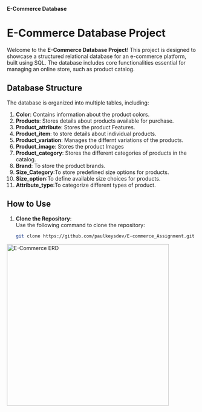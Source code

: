   **E-Commerce Database**
  # E-Commerce Database Project

Welcome to the **E-Commerce Database Project**! This project is designed to showcase a structured relational database for an e-commerce platform, built using SQL. The database includes core functionalities essential for managing an online store, such as product catalog.


## Database Structure
The database is organized into multiple tables, including:
1. **Color**: Contains information about the product colors.
2. **Products**: Stores details about products available for purchase.
3. **Product_attribute**: Stores the product Features.
4. **Product_item**: to store details about individual products.
5. **Product_variation**: Manages the differnt variations of the products.
6. **Product_image**: Stores the product Images
7. **Product_category**: Stores the different categories of products in the catalog.
8. **Brand**:  To store the product brands.
9. **Size_Category**:To store predefined size options for products.
10. **Size_option**:To define available size choices for products.
11. **Attribute_type**:To categorize different types of product.


## How to Use
1. **Clone the Repository**:  
   Use the following command to clone the repository:
   ```bash
   git clone https://github.com/paulkeysdev/E-commerce_Assignment.git

<img width="428" alt="E-Commerce ERD" src="https://github.com/user-attachments/assets/4655f0ca-5fe4-419b-bae1-a23daf1ace37" />



